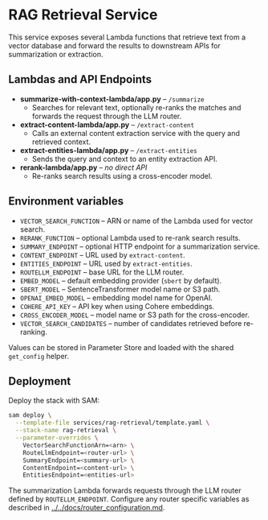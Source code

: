 # RAG Retrieval Service

This service exposes several Lambda functions that retrieve text from a vector database and forward the results to downstream APIs for summarization or extraction.

## Lambdas and API Endpoints

- **summarize-with-context-lambda/app.py** – `/summarize`
  - Searches for relevant text, optionally re-ranks the matches and forwards the request through the LLM router.
- **extract-content-lambda/app.py** – `/extract-content`
  - Calls an external content extraction service with the query and retrieved context.
- **extract-entities-lambda/app.py** – `/extract-entities`
  - Sends the query and context to an entity extraction API.
- **rerank-lambda/app.py** – _no direct API_
  - Re-ranks search results using a cross-encoder model.

## Environment variables

- `VECTOR_SEARCH_FUNCTION` – ARN or name of the Lambda used for vector search.
- `RERANK_FUNCTION` – optional Lambda used to re-rank search results.
- `SUMMARY_ENDPOINT` – optional HTTP endpoint for a summarization service.
- `CONTENT_ENDPOINT` – URL used by `extract-content`.
- `ENTITIES_ENDPOINT` – URL used by `extract-entities`.
- `ROUTELLM_ENDPOINT` – base URL for the LLM router.
- `EMBED_MODEL` – default embedding provider (`sbert` by default).
- `SBERT_MODEL` – SentenceTransformer model name or S3 path.
- `OPENAI_EMBED_MODEL` – embedding model name for OpenAI.
- `COHERE_API_KEY` – API key when using Cohere embeddings.
- `CROSS_ENCODER_MODEL` – model name or S3 path for the cross-encoder.
- `VECTOR_SEARCH_CANDIDATES` – number of candidates retrieved before re-ranking.

Values can be stored in Parameter Store and loaded with the shared `get_config` helper.

## Deployment

Deploy the stack with SAM:

```bash
sam deploy \
  --template-file services/rag-retrieval/template.yaml \
  --stack-name rag-retrieval \
  --parameter-overrides \
    VectorSearchFunctionArn=<arn> \
    RouteLlmEndpoint=<router-url> \
    SummaryEndpoint=<summary-url> \
    ContentEndpoint=<content-url> \
    EntitiesEndpoint=<entities-url>
```

The summarization Lambda forwards requests through the LLM router defined by
`ROUTELLM_ENDPOINT`. Configure any router specific variables as described in
[../../docs/router_configuration.md](../../docs/router_configuration.md).
